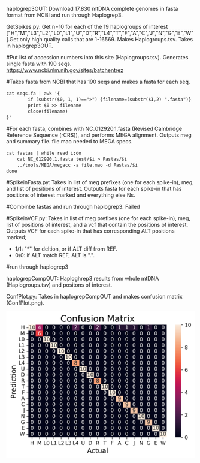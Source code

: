 haplogrep3OUT: Download 17,830 mtDNA complete genomes in fasta format from NCBI and run through Haplogrep3.


GetSpikes.py: Get n=10 for each of the 19 haplogroups of interest ["H","M","L3","L2","L0","L1","U","D","R","L4","T","F","A","C","J","N","G","E","W"].Get only high quality calls that are 1-16569. Makes Haplogroups.tsv. Takes in haplogrep3OUT.


#Put list of accession numbers into this site (Haplogroups.tsv). Generates single fasta with 190 seqs.  
https://www.ncbi.nlm.nih.gov/sites/batchentrez


#Takes fasta from NCBI that has 190 seqs and makes a fasta for each seq. 
```
cat seqs.fa | awk '{
        if (substr($0, 1, 1)==">") {filename=(substr($1,2) ".fasta")}
        print $0 >> filename
        close(filename)
}'
```


#For each fasta, combines with NC_012920.1.fasta (Revised Cambridge Reference Sequence (rCRS)), and performs MEGA alignment. Outputs meg and summary file. file.mao needed to MEGA specs. 
```
cat fastas | while read i;do
	cat NC_012920.1.fasta test/$i > Fastas/$i 
	../tools/MEGA/megacc -a file.mao -d Fastas/$i
done
```


#SpikeinFasta.py: Takes in list of meg prefixes (one for each spike-in), meg, and list of positions of interest. Outputs fasta for each spike-in that has positions 
of interest marked and everything else Ns. 



#Combinbe fastas and run through haplogrep3. Failed







#SpikeinVCF.py: Takes in list of meg prefixes (one for each spike-in), meg, list of positions of interest, and a vcf that contain the positions of interest. Outputs VCF for each spike-in that has corresponding ALT positions marked;
* 1/1: "*" for deltion, or if ALT diff from REF.
* 0/0: if ALT match REF, ALT is ".". 



#run through haplogrep3


haplogrepCompOUT: Haploghrep3 results from whole mtDNA (Haplogroups.tsv) and positons of interest. 


ConfPlot.py: Takes in haplogrepCompOUT and makes confusion matrix (ConfPlot.png). 

![alt text](https://github.com/jahaltom/mtDNA-Pre-term-birth-association-/blob/main/Spike-Ins/ConfPlot.png?raw=true)


